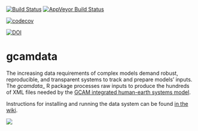 [![Build Status](https://travis-ci.org/JGCRI/gcamdata.svg?branch=master)](https://travis-ci.org/JGCRI/gcamdata) [![AppVeyor Build Status](https://ci.appveyor.com/api/projects/status/github/bpbond/gcamdata?branch=master&svg=true)](https://ci.appveyor.com/project/bpbond/gcamdata)

[![codecov](https://codecov.io/gh/JGCRI/gcamdata/branch/master/graph/badge.svg)](https://codecov.io/gh/JGCRI/gcamdata)

[![DOI](https://zenodo.org/badge/DOI/10.5281/zenodo.1249932.svg)](https://doi.org/10.5281/zenodo.1249932)

# gcamdata
The increasing data requirements of complex models demand robust, reproducible, and transparent systems to track and prepare models’ inputs. The _gcamdata__ R package processes raw inputs to produce the hundreds of XML files needed by the [GCAM integrated human-earth systems model](https://www.geosci-model-dev-discuss.net/gmd-2018-214/).

Instructions for installing and running the data system can be found [in the wiki](https://github.com/JGCRI/gcamdata/wiki/Getting-Started).

![](https://github.com/bpbond/gcamdata/blob/master/figures/network_current.png)
